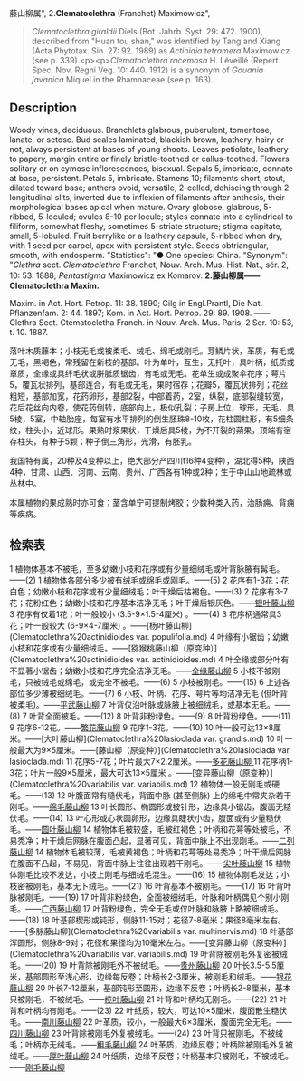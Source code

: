 藤山柳属",
2.**Clematoclethra** (Franchet) Maximowicz",

> *Clematoclethra giraldii* Diels (Bot. Jahrb. Syst. 29: 472. 1900), described from \"Huan tou shan,\" was identified by Tang and Xiang (Acta Phytotax. Sin. 27: 92. 1989) as *Actinidia tetramera* Maximowicz (see p. 339).&lt;p&gt;&lt;p&gt;*Clematoclethra racemosa* H. Léveillé (Repert. Spec. Nov. Regni Veg. 10: 440. 1912) is a synonym of *Gouania javanica* Miquel in the Rhamnaceae (see p. 163).

## Description
Woody vines, deciduous. Branchlets glabrous, puberulent, tomentose, lanate, or setose. Bud scales laminated, blackish brown, leathery, hairy or not, always persistent at bases of young shoots. Leaves petiolate, leathery to papery, margin entire or finely bristle-toothed or callus-toothed. Flowers solitary or on cymose inflorescences, bisexual. Sepals 5, imbricate, connate at base, persistent. Petals 5, imbricate. Stamens 10; filaments short, stout, dilated toward base; anthers ovoid, versatile, 2-celled, dehiscing through 2 longitudinal slits, inverted due to inflexion of filaments after anthesis, their morphological bases apical when mature. Ovary globose, glabrous, 5-ribbed, 5-loculed; ovules 8-10 per locule; styles connate into a cylindrical to filiform, somewhat fleshy, sometimes 5-striate structure; stigma capitate, small, 5-lobuled. Fruit berrylike or a leathery capsule, 5-ribbed when dry, with 1 seed per carpel, apex with persistent style. Seeds obtriangular, smooth, with endosperm.
  "Statistics": "●  One species: China.
  "Synonym": "*Clethra* sect. *Clematoclethra* Franchet, Nouv. Arch. Mus. Hist. Nat., sér. 2, 10: 53. 1888; *Pentastigma* Maximowicz ex Komarov.
**2.藤山柳属——Clematoclethra Maxim.**

Maxim. in Act. Hort. Petrop. 11: 38. 1890; Gilg in Engl.Prantl, Die Nat. Pflanzenfam. 2: 44. 1897; Kom. in Act. Hort. Petrop. 29: 89. 1908. ——Clethra Sect. Ctematocletha Franch. in Nouv. Arch. Mus. Paris, 2 Ser. 10: 53, t. 10. 1887.

落叶木质藤本；小枝无毛或被柔毛、绒毛、绵毛或刚毛。芽鳞片状，革质，有毛或无毛，黑褐色，常残留在新枝的基部。叶为单叶，互生，无托叶，具叶柄，纸质或章质，全缘或具纤毛状或胼胝质锯齿，有毛或无毛。花单生或成聚伞花序；萼片5，覆瓦状排列，基部连合，有毛或无毛，果时宿存；花瓣5，覆瓦状排列；花丝粗短，基部加宽，花药卵形，基部2裂，中部着药，2室，纵裂，底部裂缝较宽，花后花丝向内卷，使花药倒转，底部向上，极似孔裂；子房上位，球形，无毛，具5棱，5室，中轴胎座，每室有水平排列的倒生胚珠8-10枚，花柱圆柱形，有5细条纹，柱头小，近球形。果熟时浆果状，干燥后具5棱，为不开裂的蒴果，顶端有宿存柱头，有种子5颗；种子倒三角形，光滑，有胚乳。

我国特有属，20种及4变种以上，绝大部分产四川t16种4变种），湖北得5种，陕西4种，甘肃、山西、河南、云南、贵州、广西各有1种或2种；生于中山山地疏林或丛林中。

本属植物的果成熟时亦可食；茎含单宁可提制烤胶；少数种类入药，治肠痈、背痈等疾病。

## 检索表

1 植物体基本不被毛，至多幼嫩小枝和花序或有少量细绒毛或叶背脉腋有髯毛。——(2)
1 植物体各部分多少被有绒毛或绵毛或刚毛。——(5)
2 花序有1-3花；花白色；幼嫩小枝和花序或有少量细绒毛；叶干燥后枯褐色。——(3)
2 花序有3-7花；花粉红色；幼嫩小枝和花序基本洁净无毛；叶干燥后银灰色。——[银叶藤山柳](Clematoclethra%20argentifolia.md)
3 花序有仅着1花；叶一般较小 (3.5-9&#215;1.5-4厘米) 。——(4)
3 花序柄通常具3花；叶一般较大 (6-9&#215;4-7厘米) 。——[杨叶藤山柳](Clematoclethra%20actinidioides var. populifolia.md)
4 叶缘有小锯齿；幼嫩小枝和花序或有少量细绒毛。——[猕猴桃藤山柳（原变种）](Clematoclethra%20actinidioides var. actinidioides.md)
4 叶全缘或部分叶有不显著小锯齿；幼嫩小枝和花序完全洁净无毛。——[全缘藤山柳](Clematoclethra%20actinidioides.md)
5 小枝不被刚毛，只被绒毛或绵毛，或完全不被毛。——(6)
5 小枝被刚毛。——(15)
6 上述各部位多少薄被细绒毛。——(7)
6 小枝、叶柄、花序、萼片等均洁净无毛 (但叶背被柔毛)。——[平武藤山柳](Clematoclethra%20pingwuensis.md)
7 叶背仅沿叶脉或脉腋上被细绒毛，或基本无毛。——(8)
7 叶背全面被毛。——(12)
8 叶背非粉绿色。——(9)
8 叶背粉绿色。——(11)
9 花序6-12花。——[繁花藤山柳](Clematoclethra%20hemsleyi.md)
9 花序1-3花。——(10)
10 叶一般可达13&#215;8厘米。——[大叶藤山柳](Clematoclethra%20lasioclada var. grandis.md)
10 叶一般最大为9&#215;5厘米。——[藤山柳（原变种）](Clematoclethra%20lasioclada var. lasioclada.md)
11 花序5-7花；叶片最大7&#215;2.2厘米。——[多花藤山柳 ](Clematoclethra%20floribunda.md)
11 花序柄1-3花；叶片一般9&#215;5厘米，最大可达13&#215;5厘米 。——[变异藤山柳（原变种）](Clematoclethra%20variabilis var. variabilis.md)
12 植物体一般无刚毛或硬毛。——(13)
12 叶腹面常有糙伏毛，背面中脉 (甚至侧脉) 上的绵毛中常夹杂若干刚毛。——[绵毛藤山柳](Clematoclethra%20lanosa.md)
13 叶长圆形、椭圆形或披针形，边缘具小锯齿，腹面无糙伏毛。——(14)
13 叶心形或心状圆卵形，边缘具睫状小齿，腹面或有少量糙伏毛。——[圆叶藤山柳](Clematoclethra%20franchetii.md)
14 植物体毛被较盛，毛被红褐色；叶柄和花萼等处被毛，不易秃净；叶干燥后网脉在腹面凸起，显著可见，背面中脉上不出现刚毛。——[二列藤山柳](Clematoclethra%20disticha.md)
14 植物体毛被较薄，毛被黄褐色；叶柄和花萼等处易秃净；叶干燥后网脉在腹面不凸起，不易见，背面中脉上往往出现若干刚毛。——[尖叶藤山柳](Clematoclethra%20faberi.md)
15 植物体刚毛比较不发达，小枝上刚毛与细绒毛混生。——(16)
15 植物体刚毛发达；小枝密被刚毛，基本无卜绒毛。——(21)
16 叶背基本不被刚毛。——(17)
16 叶背叶脉被刚毛。——(19)
17 叶背非粉绿色，全面被细绒毛，叶脉和叶柄偶见个别小刚毛。——[广西藤山柳](Clematoclethra%20guangxiensis.md)
17 叶背粉绿色，完全无毛或仅叶脉和脉腋上略被细绒毛。——(18)
18 叶基部楔形或钝形，侧脉11-15对；花径7-8毫米；果径8毫米左右。——[多脉藤山柳](Clematoclethra%20variabilis var. multinervis.md)
18 叶基部浑圆形，侧脉8-9对；花径和果径均为10毫米左右。——[变异藤山柳（原变种）](Clematoclethra%20variabilis var. variabilis.md)
19 叶背除被刚毛外复密被绒毛。——(20)
19 叶背除被刚毛外不被绒毛。——[贵州藤山柳](Clematoclethra%20guizhouensis.md)
20 叶长3.5-5.5厘米，基部圆形至浅心形，边缘每反卷；叶柄长2-3厘米，被刚毛和绒毛。——[银花藤山柳](Clematoclethra%20loniceroides.md)
20 叶长7-12厘米，基部钝形至圆形，边缘不反卷；叶柄长2-8厘米，基本只被刚毛，不被绒毛。——[榄叶藤山柳](Clematoclethra%20oliviformis.md)
21 叶背和叶柄均无刚毛。——(22)
21 叶背和叶柄均有刚毛。——(23)
22 叶纸质，较大，可达10&#215;5厘米，腹面散生糙伏毛。——[南川藤山柳](Clematoclethra%20nanchuanensis.md)
22 叶革质，较小，一般最大6&#215;3厘米，腹面完全无毛。——[四川藤山柳](Clematoclethra%20sichuanensis.md)
23 叶背除被刚毛外复被绒毛。——(24)
23 叶背只被刚毛，不被绒毛；叶柄亦无绒毛。——[粗毛藤山柳](Clematoclethra%20strigillosa.md)
24 叶革质，边缘反卷；叶柄除被刚毛外复被绒毛。——[厚叶藤山柳](Clematoclethra%20pachyphylla.md)
24 叶纸质，边缘不反卷；叶柄基本只被刚毛，不被绒毛。——[刚毛藤山柳](Clematoclethra%20scandens.md)
